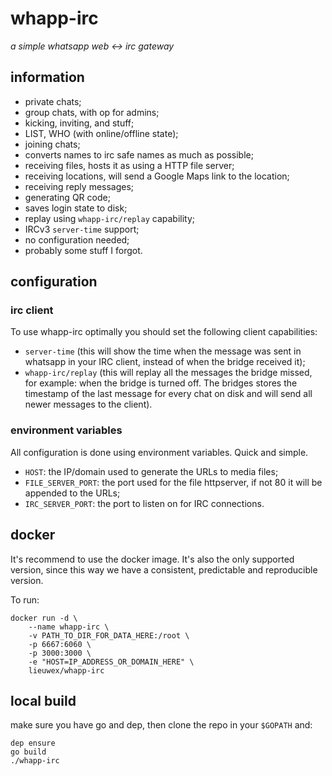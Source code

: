 # whapp-irc
_a simple whatsapp web <-> irc gateway_

## information
- private chats;
- group chats, with op for admins;
- kicking, inviting, and stuff;
- LIST, WHO (with online/offline state);
- joining chats;
- converts names to irc safe names as much as possible;
- receiving files, hosts it as using a HTTP file server;
- receiving locations, will send a Google Maps link to the location;
- receiving reply messages;
- generating QR code;
- saves login state to disk;
- replay using `whapp-irc/replay` capability;
- IRCv3 `server-time` support;
- no configuration needed;
- probably some stuff I forgot.

## configuration
### irc client
To use whapp-irc optimally you should set the following client capabilities:
- `server-time` (this will show the time when the message was sent in whatsapp
	in your IRC client, instead of when the bridge received it);
- `whapp-irc/replay` (this will replay all the messages the bridge missed, for
	example: when the bridge is turned off. The bridges stores the timestamp of
	the last message for every chat on disk and will send all newer messages to
	the client).

### environment variables
All configuration is done using environment variables.
Quick and simple.
- `HOST`: the IP/domain used to generate the URLs to media files;
- `FILE_SERVER_PORT`: the port used for the file httpserver, if not 80 it will
	be appended to the URLs;
- `IRC_SERVER_PORT`: the port to listen on for IRC connections.

## docker
It's recommend to use the docker image.
It's also the only supported version, since this way we have a consistent,
predictable and reproducible version.

To run:
```
docker run -d \
	--name whapp-irc \
	-v PATH_TO_DIR_FOR_DATA_HERE:/root \
	-p 6667:6060 \
	-p 3000:3000 \
	-e "HOST=IP_ADDRESS_OR_DOMAIN_HERE" \
	lieuwex/whapp-irc
```

## local build
make sure you have go and dep, then clone the repo in your `$GOPATH` and:
```shell
dep ensure
go build
./whapp-irc
```
